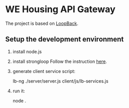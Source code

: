 # WE Housing API Gateway

The project is based on [LoopBack](http://loopback.io).

## Setup the development environment
1. install node.js
2. install strongloop
Follow the instruction [here](https://docs.strongloop.com/display/public/LB/Installing+StrongLoop).
3. generate client service script:
    
    lb-ng ./server/server.js client/js/lb-services.js

4. run it:
 
    node .